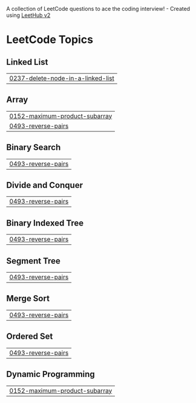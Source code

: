 A collection of LeetCode questions to ace the coding interview! - Created using [LeetHub v2](https://github.com/arunbhardwaj/LeetHub-2.0)
<!---LeetCode Topics Start-->
# LeetCode Topics
## Linked List
|  |
| ------- |
| [0237-delete-node-in-a-linked-list](https://github.com/Raushankumar-prog/Leetcode-practice/tree/master/0237-delete-node-in-a-linked-list) |
## Array
|  |
| ------- |
| [0152-maximum-product-subarray](https://github.com/Raushankumar-prog/Leetcode-practice/tree/master/0152-maximum-product-subarray) |
| [0493-reverse-pairs](https://github.com/Raushankumar-prog/Leetcode-practice/tree/master/0493-reverse-pairs) |
## Binary Search
|  |
| ------- |
| [0493-reverse-pairs](https://github.com/Raushankumar-prog/Leetcode-practice/tree/master/0493-reverse-pairs) |
## Divide and Conquer
|  |
| ------- |
| [0493-reverse-pairs](https://github.com/Raushankumar-prog/Leetcode-practice/tree/master/0493-reverse-pairs) |
## Binary Indexed Tree
|  |
| ------- |
| [0493-reverse-pairs](https://github.com/Raushankumar-prog/Leetcode-practice/tree/master/0493-reverse-pairs) |
## Segment Tree
|  |
| ------- |
| [0493-reverse-pairs](https://github.com/Raushankumar-prog/Leetcode-practice/tree/master/0493-reverse-pairs) |
## Merge Sort
|  |
| ------- |
| [0493-reverse-pairs](https://github.com/Raushankumar-prog/Leetcode-practice/tree/master/0493-reverse-pairs) |
## Ordered Set
|  |
| ------- |
| [0493-reverse-pairs](https://github.com/Raushankumar-prog/Leetcode-practice/tree/master/0493-reverse-pairs) |
## Dynamic Programming
|  |
| ------- |
| [0152-maximum-product-subarray](https://github.com/Raushankumar-prog/Leetcode-practice/tree/master/0152-maximum-product-subarray) |
<!---LeetCode Topics End-->